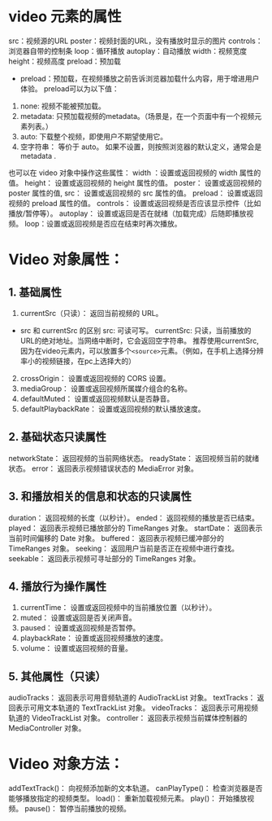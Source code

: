 # video 元素的属性
src：视频源的URL
poster：视频封面的URL，没有播放时显示的图片
controls：浏览器自带的控制条
loop：循环播放
autoplay：自动播放
width：视频宽度
height：视频高度
preload：预加载

* preload：预加载，在视频播放之前告诉浏览器加载什么内容，用于增进用户体验。
preload可以为以下值：
1. none: 视频不能被预加载。
2. metadata: 只预加载视频的metadata。（场景是，在一个页面中有一个视频元素列表。）
3. auto: 下载整个视频，即使用户不期望使用它。
4. 空字符串： 等价于 auto。
如果不设置，则按照浏览器的默认定义，通常会是 metadata .

也可以在 video 对象中操作这些属性：
width ：设置或返回视频的 width 属性的值。
height： 设置或返回视频的 height 属性的值。
poster： 设置或返回视频的 poster 属性的值, 
src： 设置或返回视频的 src 属性的值。
preload： 设置或返回视频的 preload 属性的值。
controls： 设置或返回视频是否应该显示控件（比如播放/暂停等）。
autoplay： 设置或返回是否在就绪（加载完成）后随即播放视频。
loop：设置或返回视频是否应在结束时再次播放。


# Video 对象属性：
## 1. 基础属性
1. currentSrc（只读）： 返回当前视频的 URL。
* src 和 currentSrc 的区别
src: 可读可写。
currentSrc: 只读，当前播放的URL的绝对地址。当网络中断时，它会返回空字符串。
推荐使用currentSrc, 因为在video元素内，可以放置多个`<source>`元素。（例如，在手机上选择分辨率小的视频链接，在pc上选择大的）
2. crossOrigin： 设置或返回视频的 CORS 设置。
3. mediaGroup： 设置或返回视频所属媒介组合的名称。
4. defaultMuted： 设置或返回视频默认是否静音。
5. defaultPlaybackRate： 设置或返回视频的默认播放速度。


## 2. 基础状态只读属性
networkState： 返回视频的当前网络状态。
readyState： 返回视频当前的就绪状态。
error： 返回表示视频错误状态的 MediaError 对象。


## 3. 和播放相关的信息和状态的只读属性
duration： 返回视频的长度（以秒计）。
ended： 返回视频的播放是否已结束。
played： 返回表示视频已播放部分的 TimeRanges 对象。
startDate： 返回表示当前时间偏移的 Date 对象。
buffered： 返回表示视频已缓冲部分的 TimeRanges 对象。
seeking： 返回用户当前是否正在视频中进行查找。
seekable： 返回表示视频可寻址部分的 TimeRanges 对象。


## 4. 播放行为操作属性
1. currentTime： 设置或返回视频中的当前播放位置（以秒计）。
2. muted： 设置或返回是否关闭声音。
3. paused： 设置或返回视频是否暂停。
4. playbackRate： 设置或返回视频播放的速度。
5. volume： 设置或返回视频的音量。


## 5. 其他属性（只读）
audioTracks： 返回表示可用音频轨道的 AudioTrackList 对象。
textTracks： 返回表示可用文本轨道的 TextTrackList 对象。
videoTracks： 返回表示可用视频轨道的 VideoTrackList 对象。
controller： 返回表示视频当前媒体控制器的 MediaController 对象。


# Video 对象方法：

addTextTrack()： 向视频添加新的文本轨道。
canPlayType()： 检查浏览器是否能够播放指定的视频类型。
load()： 重新加载视频元素。
play()： 开始播放视频。
pause()： 暂停当前播放的视频。